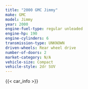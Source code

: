 ```yaml
---
title: "2000 GMC Jimmy"
make: GMC
model: Jimmy
year: 2000
engine-fuel-type: regular unleaded
engine-hp: 190
engine-cylinders: 6
transmission-type: UNKNOWN
driven-wheels: Rear wheel drive
number-of-doors: 2
market-category: N/A
vehicle-size: Compact
vehicle-style: 2dr SUV
---
```


{{< car_info >}}
